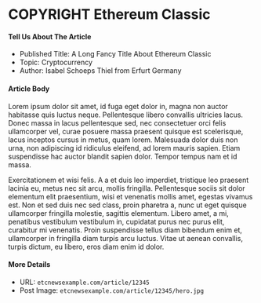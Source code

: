 # COPYRIGHT Ethereum Classic

#### Tell Us About The Article
* Published Title: A Long Fancy Title About Ethereum Classic
* Topic: Cryptocurrency
* Author: Isabel Schoeps Thiel from Erfurt Germany

#### Article Body

Lorem ipsum dolor sit amet, id fuga eget dolor in, magna non auctor habitasse quis luctus neque.
Pellentesque libero convallis ultricies lacus. Donec massa in lacus pellentesque sed, nec consectetuer 
orci felis ullamcorper vel, curae posuere massa praesent quisque est scelerisque, lacus inceptos cursus
in metus, quam lorem. Malesuada dolor duis non urna, non adipiscing id ridiculus eleifend, ad lorem mauris
sapien. Etiam suspendisse hac auctor blandit sapien dolor. Tempor tempus nam et id massa.

Exercitationem et wisi felis. A a et duis leo imperdiet, tristique leo praesent lacinia eu, metus nec sit 
arcu, mollis fringilla. Pellentesque sociis sit dolor elementum elit praesentium, wisi et venenatis mollis 
amet, egestas vivamus est. Non et sed duis nec sed class, proin pharetra a, nunc ut eget quisque ullamcorper 
fringilla molestie, sagittis elementum. Libero amet, a mi, penatibus vestibulum vestibulum in, cupidatat purus
nec purus elit, curabitur mi venenatis. Proin suspendisse tellus diam bibendum enim et, ullamcorper in fringilla 
diam turpis arcu luctus. Vitae ut aenean convallis, turpis dictum, eu libero, eros diam enim id dolor.

#### More Details
* URL: `etcnewsexample.com/article/12345`
* Post Image: `etcnewsexample.com/article/12345/hero.jpg`
